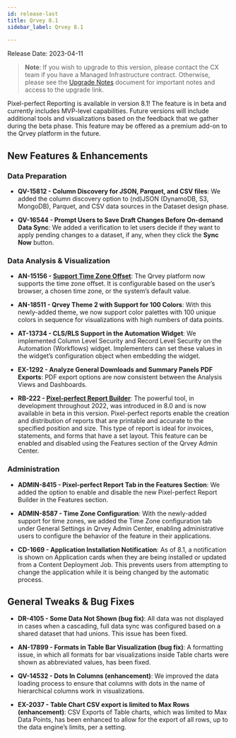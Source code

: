 ```yaml
---
id: release-last
title: Qrvey 8.1
sidebar_label: Qrvey 8.1
 
---
```

<div>

Release Date: 2023-04-11

 >**Note**: If you wish to upgrade to this version, please contact the CX team if you have a Managed Infrastructure contract. Otherwise, please see the [Upgrade Notes](../release-notes/upgrade-notes.md) document for important notes and access to the upgrade link. 


Pixel-perfect Reporting is available in version 8.1! The feature is in beta and currently includes MVP-level capabilities. Future versions will include additional tools and  visualizations based on the feedback that we gather during the beta phase. This feature may be offered as a premium add-on to the Qrvey platform in the future.


## New Features & Enhancements

### Data Preparation

* **QV-15812 - Column Discovery for JSON, Parquet, and CSV files**: We added the column discovery option to (nd)JSON (DynamoDB, S3, MongoDB), Parquet, and CSV data sources in the Dataset design phase.

* **QV-16544 - Prompt Users to Save Draft Changes Before On-demand Data Sync**: We added a verification to let users decide if they want to apply pending changes to a dataset, if any, when they click the **Sync Now** button.

 
### Data Analysis & Visualization

* **AN-15156 - [Support Time Zone Offset](../special-features/timezone-support)**: The Qrvey platform now supports the time zone offset. It is configurable based on the user’s browser, a chosen time zone, or the system’s default value.

* **AN-18511 - Qrvey Theme 2 with Support for 100 Colors**: With this newly-added theme, we now support color palettes with 100 unique colors in sequence for visualizations with high numbers of data points.

* **AT-13734 - CLS/RLS Support in the Automation Widget**: We implemented Column Level Security and Record Level Security on the Automation (Workflows) widget. Implementers can set these values in the widget’s configuration object when embedding the widget.

* **EX-1292 - Analyze General Downloads and Summary Panels PDF Exports**: PDF export options are now consistent between the Analysis Views and Dashboards.

* **RB-222 - [Pixel-perfect Report Builder](../ui-docs/pixel-perfect-reports/overview.md)**: The powerful tool, in development throughout 2022, was introduced in 8.0 and is now available in beta in this version. Pixel-perfect reports enable the creation and distribution of reports that are printable and accurate to the specified position and size. This type of report is ideal for invoices, statements, and forms that have a set layout. This feature can be enabled and disabled using the Features section of the Qrvey Admin Center.


### Administration

* **ADMIN-8415 - Pixel-perfect Report Tab in the Features Section**: We added the option to enable and disable the new Pixel-perfect Report Builder in the Features section.

* **ADMIN-8587 - Time Zone Configuration**: With the newly-added support for time zones, we added the Time Zone configuration tab under General Settings in Qrvey Admin Center, enabling administrative users to configure the behavior of the feature in their applications.

* **CD-1669 - Application Installation Notification**: As of 8.1, a notification is shown on Application cards when they are being installed or updated from a Content Deployment Job. This prevents users from attempting to change the application while it is being changed by the automatic process.


## General Tweaks & Bug Fixes

* **DR-4105 - Some Data Not Shown (bug fix)**: All data was not displayed in cases when a cascading, full data sync was configured based on a shared dataset that had unions. This issue has been fixed.

* **AN-17899 - Formats in Table Bar Visualization (bug fix)**: A formatting issue, in which all formats for bar visualizations inside Table charts were shown as abbreviated values, has been fixed. 

* **QV-14532 - Dots In Columns (enhancement)**: We improved the data loading process to ensure that columns with dots in the name of hierarchical columns work in visualizations.

* **EX-2037 - Table Chart CSV export is limited to Max Rows (enhancement)**: CSV Exports of Table charts, which was limited to Max Data Points, has been enhanced to allow for the export of all rows, up to the data engine’s limits, per a setting.


</div>